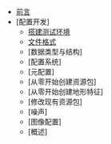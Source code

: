 <!-- _sidebar.md -->

* [前言](README.md)
* [配置开发]
    * [搭建测试环境](build/buildandtest.md)
    * [文件格式](config/createconfig.md)
    * [数据类型与结构]
    * [配置系统]
    * [元配置]
    * [从零开始创建资源包]
    * [从零开始创建地形特征]
    * [修改现有资源包]
    * [噪声]
    * [图像配置]
    * [概述]